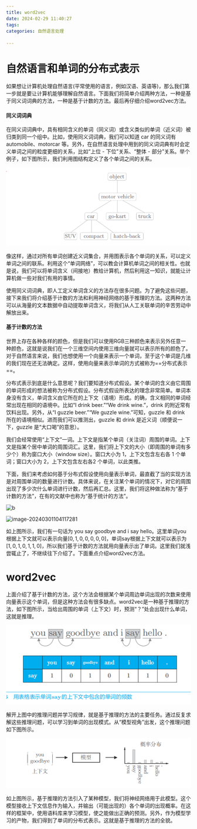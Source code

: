 ```yaml
---
title: word2vec
date: 2024-02-29 11:40:27
tags:
categories: 自然语言处理

---
```


# 自然语言和单词的分布式表示

如果想让计算机处理自然语言(平常使用的语言，例如汉语、英语等)，那么我们第一步就是要让计算机能够理解自然语言。下面我们将简单介绍两种方法，一种是基于同义词词典的方法，一种是基于计数的方法。最后再仔细介绍word2vec方法。

#### 同义词词典

在同义词词典中，具有相同含义的单词（同义词）或含义类似的单词（近义词）被归类到同一个组中。比如，使用同义词词典，我们可以知道 car 的同义词有automobile、motorcar 等。另外，在自然语言处理中用到的同义词词典有时会定义单词之间的粒度更细的关系，比如“上位 - 下位”关系、“整体 - 部分”关系。举个例子，如下图所示，我们利用图结构定义了各个单词之间的关系。

![a](word2vec/a.PNG)

像这样，通过对所有单词创建近义词集合，并用图表示各个单词的关系，可以定义单词之间的联系。利用这个“单词网络”，可以教会计算机单词之间的相关性。也就是说，我们可以将单词含义（间接地）教给计算机，然后利用这一知识，就能让计算机做一些对我们有用的事情。

使用同义词词典，即人工定义单词含义的方法存在很多问题。为了避免这些问题，接下来我们将介绍基于计数的方法和利用神经网络的基于推理的方法。这两种方法可以从海量的文本数据中自动提取单词含义，将我们从人工关联单词的辛苦劳动中解放出来。

#### 基于计数的方法

世界上存在各种各样的颜色，但是我们可以使用RGB三种颜色来表示另外任意一种颜色，这就是说我们在一个三维空间内使用三维向量就可以表示所有的颜色了。对于自然语言来说，我们也想使用一个向量来表示一个单词，至于这个单词是几维的我们现在还无法确定。这样，使用向量来表示单词的方式被称为==分布式表示==。

分布式表示到底是什么意思呢？我们要知道分布式假设。某个单词的含义由它周围的单词形成的想法被称为分布式假设。分布式假设所表达的理念非常简单。单词本身没有含义，单词含义由它所在的上下文（语境）形成。的确，含义相同的单词经常出现在相同的语境中。比如“I drink beer.”“We drink wine.”，drink 的附近常有饮料出现。另外，从“I guzzle beer.”“We guzzle wine.”可知，guzzle 和 drink 所在的语境相似。进而我们可以推测出，guzzle 和 drink 是近义词（顺便说一下，guzzle 是“大口喝”的意思）。

我们会经常使用“上下文”一词。上下文是指某个单词（关注词）周围的单词。上下文是指某个居中单词的周围词汇。这里，我们将上下文的大小（即周围的单词有多少个）称为窗口大小（window size）。窗口大小为 1，上下文包含左右各 1 个单词；窗口大小为 2，上下文包含左右各2 个单词，以此类推。

下面，我们来考虑如何基于分布式假设使用向量表示单词，最直截了当的实现方法是对周围单词的数量进行计数。具体来说，在关注某个单词的情况下，对它的周围出现了多少次什么单词进行计数，然后再汇总。这里，我们将这种做法称为“基于计数的方法”，在有的文献中也称为“基于统计的方法”。

![b](b.png)

![image-20240301104117281](D:\study\shenzhen0502\source\_posts\word2vec\c.png)

如上图所示，我们有一句话为 you say goodbye and i say hello。这里单词you根据上下文就可以表示向量$[0,1,0,0,0,0,0]$，单词say根据上下文就可以表示为$[1,0,1,0,1,1,0]$，所以我们基于计数的方法就用向量表示出了单词。这里我们就浅尝辄止了，不继续往下介绍了。下面重点介绍word2vec方法。

# word2vec

上面介绍了基于计数的方法，这个方法会根据某个单词周边单词出现的次数来使用向量表示这个单词，但是这种方法会有很多缺点。word2vec是一种基于推理的方法，如下图所示，当给出周围的单词（上下文）时，预测“？”处会出现什么单词，这就是推理。

![c](word2vec/c.png)

解开上图中的推理问题并学习规律，就是基于推理的方法的主要任务。通过反复求解这些推理问题，可以学习到单词的出现模式。从“模型视角”出发，这个推理问题如下图所示。

![image-20240301111015593](word2vec/d.png)

如上图所示，基于推理的方法引入了某种模型，我们将神经网络用于此模型。这个模型接收上下文信息作为输入，并输出（可能出现的）各个单词的出现概率。在这样的框架中，使用语料库来学习模型，使之能做出正确的预测。另外，作为模型学习的产物，我们得到了单词的分布式表示。这就是基于推理的方法的全貌。
